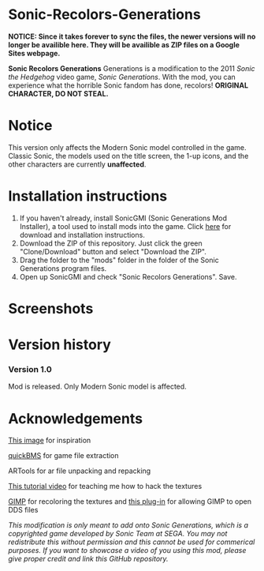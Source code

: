 # Sonic-Recolors-Generations
<b>NOTICE: Since it takes forever to sync the files, the newer versions will no longer be availible here. They will be availible as ZIP files on a Google Sites webpage.</b>

<b>Sonic Recolors Generations</b> Generations is a modification to the 2011 <i>Sonic the Hedgehog</i> video game, <i>Sonic Generations</i>. With the mod, you can experience what the horrible Sonic fandom has done, recolors! <b>ORIGINAL CHARACTER, DO NOT STEAL.</b>

<h1>Notice</h1>
This version only affects the Modern Sonic model controlled in the game. Classic Sonic, the models used on the title screen, the 1-up icons, and the other characters are currently <b>unaffected</b>.

<h1>Installation instructions</h1>
<ol>
<li>If you haven't already, install SonicGMI (Sonic Generations Mod Installer), a tool used to install mods into the game. Click <a href="http://forums.sonicretro.org/?showtopic=26974">here</a> for download and installation instructions.</li>
<li>Download the ZIP of this repository. Just click the green "Clone/Download" button and select "Download the ZIP".</li>
<li>Drag the folder to the "mods" folder in the folder of the Sonic Generations program files.</li>
<li>Open up SonicGMI and check "Sonic Recolors Generations". Save.</li>
</ol>

<h1>Screenshots</h1
<img src="http://i.cubeupload.com/8BYFvN.jpg" height="500" width="850">

<h1>Version history</h1>
<h3>Version 1.0</h3>
Mod is released. Only Modern Sonic model is affected.

<h1>Acknowledgements</h1>
<a href="http://i.cubeupload.com/mk1OME.jpg">This image</a> for inspiration

<a href="http://aluigi.altervista.org/quickbms.htm">quickBMS</a> for game file extraction

ARTools for ar file unpacking and repacking

<a href="https://www.youtube.com/watch?v=_4xDkyN-L3o">This tutorial video</a> for teaching me how to hack the textures

<a href="https://www.gimp.org/">GIMP</a> for recoloring the textures and <a href="http://www.mediafire.com/download/t1e1ca0ecmkpmag/gimp-dds-2.0.9-64bits.zip">this plug-in</a> for allowing GIMP to open DDS files

<i>This modification is only meant to add onto Sonic Generations, which is a copyrighted game developed by Sonic Team at SEGA. You may not redistribute this without permission and this cannot be used for commerical purposes. If you want to showcase a video of you using this mod, please give proper credit and link this GitHub repository.</i>
